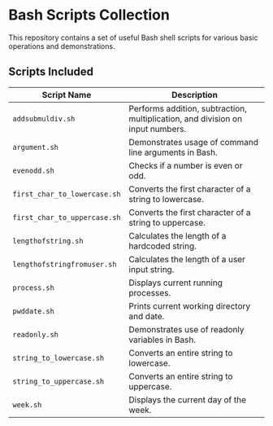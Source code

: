 # Bash Scripts Collection

This repository contains a set of useful Bash shell scripts for various basic operations and demonstrations.

## Scripts Included

| Script Name                  | Description                                   |
|-----------------------------|-----------------------------------------------|
| `addsubmuldiv.sh`           | Performs addition, subtraction, multiplication, and division on input numbers. |
| `argument.sh`               | Demonstrates usage of command line arguments in Bash. |
| `evenodd.sh`                | Checks if a number is even or odd.            |
| `first_char_to_lowercase.sh`| Converts the first character of a string to lowercase. |
| `first_char_to_uppercase.sh`| Converts the first character of a string to uppercase. |
| `lengthofstring.sh`         | Calculates the length of a hardcoded string.  |
| `lengthofstringfromuser.sh` | Calculates the length of a user input string. |
| `process.sh`                | Displays current running processes.           |
| `pwddate.sh`                | Prints current working directory and date.    |
| `readonly.sh`               | Demonstrates use of readonly variables in Bash. |
| `string_to_lowercase.sh`    | Converts an entire string to lowercase.       |
| `string_to_uppercase.sh`    | Converts an entire string to uppercase.       |
| `week.sh`                   | Displays the current day of the week.         |

